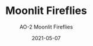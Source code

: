---
image_primary: "img/AO+MoonlitFireflies+Art+WEB.jpg"
image_secondary: "img/AO+MoonlitFireflies+Interior+WEB.jpg"
subtitle: "AO-2 Moonlit Fireflies"
tags: 
  - "Wall Coverings"
title: "Moonlit Fireflies"
href: "https://www.areaenvironments.com/order/ao-2moonlitfireflies"
designer: "Amy Ouradnik"
category: "Wall Coverings"
manufacturer: "Area Environments"
slug: "/manufacturers/area-environments/wall-coverings/amy-ouradnik-moonlit-fireflies"
date: "2021-05-07"
---